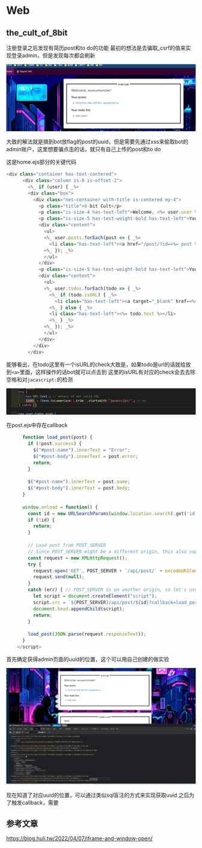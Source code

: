 # Web
## the_cult_of_8bit
注册登录之后发现有简历post和to do的功能
最初的想法是去骗取_csrf的值来实现登录admin，但是发现每次都会刷新

![](attachments/Pasted%20image%2020230408131159.png)

大致的解法就是搞到bot放flag的post的uuid，但是需要先通过xss来偷取bot的admin账户，这里想要骗点击的话，就只有自己上传的post和to do

这是home.ejs部分的关键代码

```js
<div class="container has-text-centered">
      <div class="column is-8 is-offset-2">
        <%_ if (user) { _%>
        <div class="box">
          <div class="nes-container with-title is-centered my-4">
            <p class="title">8-bit Cult</p>
            <p class="is-size-4 has-text-left">Welcome, <%= user.user %>!</p>
            <p class="is-size-5 has-text-weight-bold has-text-left">Your posts:</p>
            <div class="content">
              <ul>
              <%_ user.posts.forEach(post => { _%>
                <li class="has-text-left"><a href="/post/?id=<%= post %>"><%= post %></a></li>
              <%_ }); _%>
              </ul>
            </div>
            <p class="is-size-5 has-text-weight-bold has-text-left">Your todo list:</p>
            <div class="content">
              <ul>
              <%_ user.todos.forEach(todo => { _%>
                <%_ if (todo.isURL) { _%>
                  <li class="has-text-left"><a target="_blank" href=<%= todo.text %>><%= todo.text %></a></li>
                <%_ } else { _%>
                <li class="has-text-left"><%= todo.text %></li>
                <%_ } _%>
              <%_ }); _%>
              </ul>
            </div>
          </div>
        </div>
```

能够看出，在todo这里有一个isURL的check大致是，如果todo是url的话就给放到`<a>`里面，这样操作的话bot就可以点击到
这里的isURL有对应的check会去去除空格和对`jacascript:`的检测

![](attachments/Pasted%20image%2020230408141012.png)

在post.ejs中存在callback

```js
      function load_post(post) {
        if (!post.success) {
          $("#post-name").innerText = "Error";
          $("#post-body").innerText = post.error;
          return;
        }
  
        $("#post-name").innerText = post.name;
        $("#post-body").innerText = post.body;
      }

      window.onload = function() {
        const id = new URLSearchParams(window.location.search).get('id');
        if (!id) {
          return;
        }
  
        // Load post from POST_SERVER
        // Since POST_SERVER might be a different origin, this also supports loading data through JSONP
        const request = new XMLHttpRequest();
        try {
          request.open('GET', POST_SERVER + `/api/post/` + encodeURIComponent(id), false);
          request.send(null);
        }
        catch (err) { // POST_SERVER is on another origin, so let's use JSONP
          let script = document.createElement("script");
          script.src = `${POST_SERVER}/api/post/${id}?callback=load_post`;
          document.head.appendChild(script);
          return;
        }
  
        load_post(JSON.parse(request.responseText));
      }
    </script>
```

首先确定获得admin页面的uuid的位置，这个可以用自己创建的做实验

![](attachments/Pasted%20image%2020230408172455.png)

现在知道了对应uuid的位置，可以通过类似sql盲注的方式来实现获取uuid
之后为了触发callback，需要


## 参考文章
https://blog.huli.tw/2022/04/07/iframe-and-window-open/
